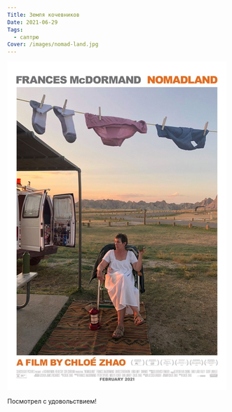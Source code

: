 ```yaml
---
Title: Земля кочевников
Date: 2021-06-29
Tags: 
  - саптрю
Cover: /images/nomad-land.jpg
---
```


![Nomad Land](images/nomad-land.jpg)

Посмотрел с удовольствием!